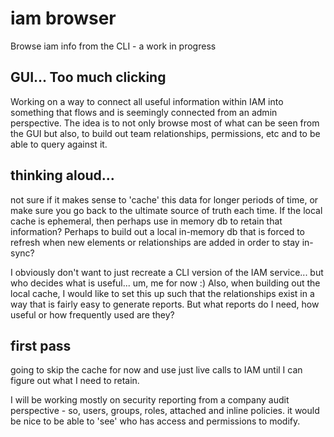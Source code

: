 # iam browser

Browse iam info from the CLI - a work in progress

##  GUI... Too much clicking

Working on a way to connect all useful information within IAM into something that flows and is seemingly connected from an admin perspective.
The idea is to not only browse most of what can be seen from the GUI but also, to build out team relationships, permissions, etc and to
be able to query against it.

## thinking aloud...

not sure if it makes sense to 'cache' this data for longer periods of time, or make sure you go back to the ultimate source of truth
each time.  If the local cache is ephemeral, then perhaps use in memory db to retain that information?  Perhaps to build out a local
in-memory db that is forced to refresh when new elements or relationships are added in order to stay in-sync?

I obviously don't want to just recreate a CLI version of the IAM service... but who decides what is useful... um, me for now :) 
Also, when building out the local cache, I would like to set this up such that the relationships exist in a way that is fairly 
easy to generate reports.  But what reports do I need, how useful or how frequently used are they?

## first pass

going to skip the cache for now and use just live calls to IAM until I can figure out what I need to retain.

I will be working mostly on security reporting from a company audit perspective - so, users, groups, roles, attached and inline policies.
it would be nice to be able to 'see' who has access and permissions to modify.


